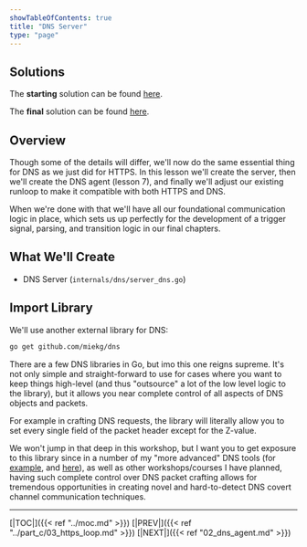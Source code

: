 ```yaml
---
showTableOfContents: true
title: "DNS Server"
type: "page"
---
```

## Solutions
The **starting** solution can be found [here](https://github.com/faanross/workshop_antisyphon_18092025/tree/main/Lesson06_Begin).

The **final** solution can be found [here](https://github.com/faanross/workshop_antisyphon_18092025/tree/main/Lesson06_Done).


## Overview
Though some of the details will differ, we'll now do the same essential thing for DNS as we just did for HTTPS. In this lesson we'll create the server, then we'll create the DNS agent (lesson 7), and finally we'll adjust our existing runloop to make it compatible with both HTTPS and DNS.

When we're done with that we'll have all our foundational communication logic in place, which sets us up perfectly for the development of a trigger signal, parsing, and transition logic in our final chapters.


## What We'll Create
- DNS Server (`internals/dns/server_dns.go`)


## Import Library

We'll use another external library for DNS:

```bash
go get github.com/miekg/dns
```


There are a few DNS libraries in Go, but imo this one reigns supreme. It's not only simple and straight-forward to use for cases where you want to keep things high-level (and thus "outsource" a lot of the low level logic to the library), but it allows you near complete control of all aspects of DNS objects and packets.

For example in crafting DNS requests, the library will literally allow you to set every single field of the packet header except for the Z-value.

We won't jump in that deep in this workshop, but I want you to get exposure to this library since in a number of my "more advanced" DNS tools (for [example](https://github.com/faanross/spinnekop), and [here](https://github.com/faanross/dns-packet-analyzer)), as well as other workshops/courses I have planned, having such complete control over DNS packet crafting allows for tremendous opportunities in creating novel and hard-to-detect DNS covert channel communication techniques.





___
[|TOC|]({{< ref "../moc.md" >}})
[|PREV|]({{< ref "../part_c/03_https_loop.md" >}})
[|NEXT|]({{< ref "02_dns_agent.md" >}})